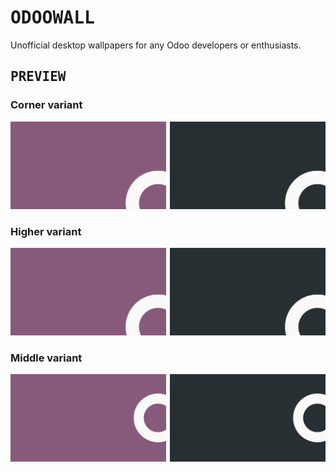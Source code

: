 # <samp>ODOOWALL</damp>

Unofficial desktop wallpapers for any Odoo developers or enthusiasts.

## <samp>PREVIEW</damp>

### Corner variant

<a href="src/odoo-corner-bright.png"><img src="src/odoo-corner-bright.svg" width="49.5%"/></a><a><img src="assets/none.png" width="1%"/></a><a href="src/odoo-corner-darken.png"><img src="src/odoo-corner-darken.svg" width="49.5%"/></a>

### Higher variant

<a href="src/odoo-higher-bright.png"><img src="src/odoo-higher-bright.svg" width="49.5%"/></a><a><img src="assets/none.png" width="1%"/></a><a href="src/odoo-higher-darken.png"><img src="src/odoo-higher-darken.svg" width="49.5%"/></a>

### Middle variant

<a href="src/odoo-middle-bright.png"><img src="src/odoo-middle-bright.svg" width="49.5%"/></a><a><img src="assets/none.png" width="1%"/></a><a href="src/odoo-middle-darken.png"><img src="src/odoo-middle-darken.svg" width="49.5%"/></a>
